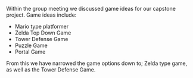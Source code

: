 Within the group meeting we discussed game ideas for our capstone project. Game ideas include:

- Mario type platformer
- Zelda Top Down Game
- Tower Defense Game
- Puzzle Game
- Portal Game

From this we have narrowed the game options down to; Zelda type game, as well as the Tower Defense Game. 

